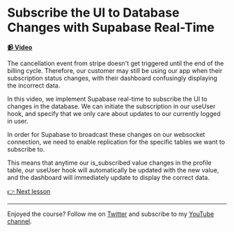 # Subscribe the UI to Database Changes with Supabase Real-Time

**[📹 Video](https://egghead.io/lessons/supabase-subscribe-the-ui-to-database-changes-with-supabase-real-time)**

The cancellation event from stripe doesn't get triggered until the end of the billing cycle. Therefore, our customer may still be using our app when their subscription status changes, with their dashboard confusingly displaying the incorrect data.

In this video, we implement Supabase real-time to subscribe the UI to changes in the database. We can initiate the subscription in our useUser hook, and specify that we only care about updates to our currently logged in user.

In order for Supabase to broadcast these changes on our websocket connection, we need to enable replication for the specific tables we want to subscribe to.

This means that anytime our is_subscribed value changes in the profile table, our useUser hook will automatically be updated with the new value, and the dashboard will immediately update to display the correct data.

[👉 Next lesson](/26-configure-stripe-for-production-and-deploy-next-js-application-with-vercel)

---

Enjoyed the course? Follow me on [Twitter](https://twitter.com/jonmeyers_io) and subscribe to my [YouTube channel](https://www.youtube.com/channel/UCPitAIwktfCfcMR4kDWebDQ).
